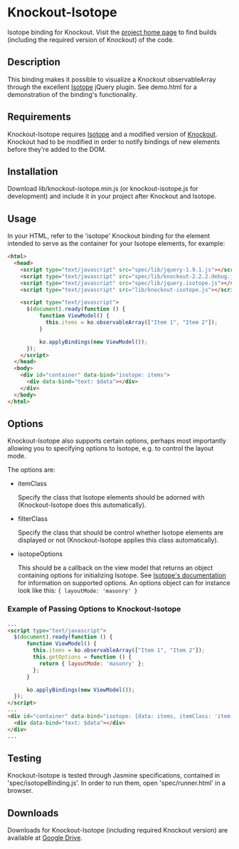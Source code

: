 # Knockout-Isotope

Isotope binding for Knockout. Visit the [project home page](http://aknuds1.github.io/knockout-isotope/)
to find builds (including the required version of Knockout) of the code.

## Description

This binding makes it possible to visualize a Knockout observableArray through
the excellent [Isotope](https://github.com/desandro/isotope) jQuery plugin. See
demo.html for a demonstration of the binding's functionality.

## Requirements

Knockout-Isotope requires [Isotope](https://github.com/desandro/isotope) and a
modified version of [Knockout](https://github.com/aknuds1/knockout).
Knockout had to be modified in order to notify bindings of new elements before
they're added to the DOM.

## Installation

Download lib/knockout-isotope.min.js (or knockout-isotope.js for development) 
and include it in your project after Knockout and Isotope.

## Usage

In your HTML, refer to the 'isotope' Knockout binding for the element intended
to serve as the container for your Isotope elements, for example:

```html
<html>
  <head>
    <script type="text/javascript" src="spec/lib/jquery-1.9.1.js"></script>
    <script type="text/javascript" src="spec/lib/knockout-2.2.2.debug.js"></script>
    <script type="text/javascript" src="spec/lib/jquery.isotope.js"></script>
    <script type="text/javascript" src="lib/knockout-isotope.js"></script>

    <script type="text/javascript">
      $(document).ready(function () {
          function ViewModel() {
            this.items = ko.observableArray(["Item 1", "Item 2"]);
          }

          ko.applyBindings(new ViewModel());
      });
    </script>
  </head>
  <body>
    <div id="container" data-bind="isotope: items">
      <div data-bind="text: $data"></div>
    </div>
  </body>
</html>
```

## Options
Knockout-Isotope also supports certain options, perhaps most importantly
allowing you to specifying options to Isotope, e.g. to control the layout mode.

The options are:

* itemClass

  Specify the class that Isotope elements should be adorned with
  (Knockout-Isotope does this automatically).
* filterClass

  Specify the class that should be control whether Isotope elements are
  displayed or not (Knockout-Isotope applies this class automatically).
* isotopeOptions

  This should be a callback on the view model that returns an object
  containing options for initializing Isotope. See [Isotope's documentation](http://isotope.metafizzy.co/docs/options.html) 
  for information on supported options. An options object can for instance look
  like this: `{ layoutMode: 'masonry' }`

### Example of Passing Options to Knockout-Isotope

```html
...
<script type="text/javascript">
  $(document).ready(function () {
      function ViewModel() {
        this.items = ko.observableArray(["Item 1", "Item 2"]);
        this.getOptions = function () {
          return { layoutMode: 'masonry' };
        };
      }

      ko.applyBindings(new ViewModel());
  });
</script>
...
<div id="container" data-bind="isotope: {data: items, itemClass: 'item', filterClass: 'show', isotopeOptions: getOptions}">
  <div data-bind="text: $data"></div>
</div>
...
```

## Testing

Knockout-Isotope is tested through Jasmine specifications, contained in
'spec/isotopeBinding.js'. In order to run them, open 'spec/runner.html' in a
browser.

## Downloads

Downloads for Knockout-Isotope (including required Knockout version) are available at [Google Drive](https://drive.google.com/folderview?id=0B-CYTCgIOsvrQ2EwaHVBdGZGY0k&usp=sharing).

<!-- vim: set ff=unix sts=4 sw=4 et: -->
